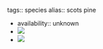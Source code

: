 tags:: species
alias:: scots pine

- availability:: unknown
- ![](https://peach-geographical-bat-397.mypinata.cloud/ipfs/QmcMvDusy6ARyNzABEozsPfDABwU4Wf1evae5ZWFvrywEe)
- ![](https://peach-geographical-bat-397.mypinata.cloud/ipfs/QmNp2jZhkw7uZaa86nJSFKjfr6h7Xbp6kfijUpZ6AVFxbx)